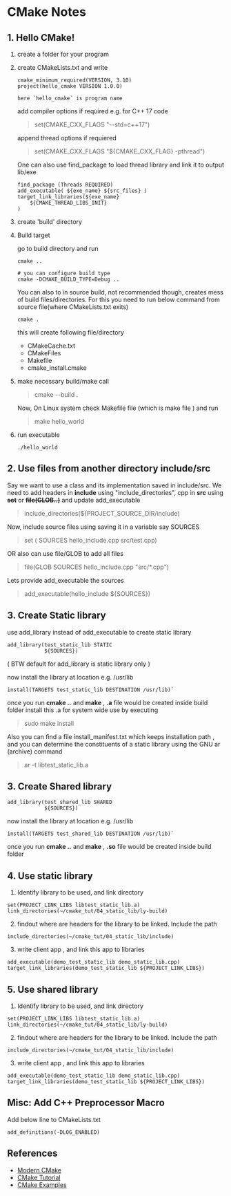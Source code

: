# **CMake Notes**

## 1. Hello CMake!
1. create a folder for your program
2. create CMakeLists.txt and write 
    
    ```
    cmake_minimum_required(VERSION, 3.10) 
    project(hello_cmake VERSION 1.0.0)
    
    here `hello_cmake` is program name
    ```

    add compiler options if required  e.g. for C++ 17 code 
    > set(CMAKE_CXX_FLAGS "--std=c++17")

    append thread options if requiered
    > set(CMAKE_CXX_FLAGS "${CMAKE_CXX_FLAG} -pthread")

    One can also use find_package to load thread library and link it to output lib/exe
    ```
    find_package (Threads REQUIRED)
    add_executable( ${exe_name} ${src_files} )
    target_link_libraries(${exe_name}
        ${CMAKE_THREAD_LIBS_INIT}
    )
    
    ```
 
3. create 'build' directory
4. Build target

    go to build directory and run

    ```
    cmake .. 

    # you can configure build type
    cmake -DCMAKE_BUILD_TYPE=Debug .. 
    ```
    You can also to in source build, not recommended though, creates mess of build files/directories. For this you need to run below command from source file(where CMakeLists.txt exits)
    ```
    cmake .
    ```
    
    this will create following file/directory
    * CMakeCache.txt  
    * CMakeFiles  
    * Makefile  
    * cmake_install.cmake
5. make necessary build/make call  
    > cmake --build .  
    
    Now, On Linux system check Makefile file (which is make file )  and run	
    > make hello_world
6. run executable 

    `./hello_world`

## 2. Use files from another directory include/src
Say we want to use a class and its implementation saved in include/src. We need to add headers in **include**  using "include_directories", cpp in **src** using ~~**set**~~ or ~~**file(GLOB..)**~~ and update add_executable 

> include_directories(${PROJECT_SOURCE_DIR/include)

Now, include source files using saving it in a variable say SOURCES
> set ( SOURCES hello_include.cpp src/test.cpp)

OR
also can use file/GLOB to add all files
> file(GLOB SOURCES hello_include.cpp "src/*.cpp")

Lets provide add_executable the sources
> add_executable(hello_include ${SOURCES})

## 3. Create Static library
use add_library instead of add_executable to create static library

```
add_library(test_static_lib STATIC
            ${SOURCES})
```
( BTW default for add_library is static library only )

now install the library at location e.g. /usr/lib 
```
install(TARGETS test_static_lib DESTINATION /usr/lib)`
```

once you run **cmake ..** and **make** , **.a** file would be created inside build folder
install this .a for system wide use by executing 

> sudo make install

Also you can find a file install_manifest.txt which keeps installation path
, and you can determine the constituents of a static library using the GNU ar (archive) command
> ar -t libtest_static_lib.a

## 3. Create Shared library
```
add_library(test_shared_lib SHARED
            ${SOURCES})
```

now install the library at location e.g. /usr/lib 
```
install(TARGETS test_shared_lib DESTINATION /usr/lib)`
```

once you run **cmake ..** and **make** , **.so** file would be created inside build folder

## 4. Use static library
1. Identify library to be used, and link directory 
```
set(PROJECT_LINK_LIBS libtest_static_lib.a)
link_directories(~/cmake_tut/04_static_lib/ly-build)
```

2. findout where are headers for the library to be linked. Include the path 

```
include_directories(~/cmake_tut/04_static_lib/include)
```

3. write client app , and link this app to libraries

```
add_executable(demo_test_static_lib demo_static_lib.cpp)
target_link_libraries(demo_test_static_lib ${PROJECT_LINK_LIBS})
```

## 5. Use shared library
1. Identify library to be used, and link directory 
```
set(PROJECT_LINK_LIBS libtest_static_lib.a)
link_directories(~/cmake_tut/04_static_lib/ly-build)
```

2. findout where are headers for the library to be linked. Include the path 
```
include_directories(~/cmake_tut/04_static_lib/include)
```

3. write client app , and link this app to libraries
```
add_executable(demo_test_static_lib demo_static_lib.cpp)
target_link_libraries(demo_test_static_lib ${PROJECT_LINK_LIBS})
```

## Misc: Add C++ Preprocessor Macro
Add below line to CMakeLists.txt
```
add_definitions(-DLOG_ENABLED)
```
## References
* [Modern CMake](https://gitlab.com/CLIUtils/modern-cmake)
* [CMake Tutorial](https://cmake.org/cmake/help/latest/guide/tutorial/index.html)
* [CMake Examples](https://github.com/ttroy50/cmake-examples) 